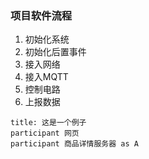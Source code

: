 ### 项目软件流程

1. 初始化系统
2. 初始化后置事件
3. 接入网络
4. 接入MQTT
5. 控制电路
6. 上报数据


    
```sequence
title: 这是一个例子
participant 网页
participant 商品详情服务器 as A
```